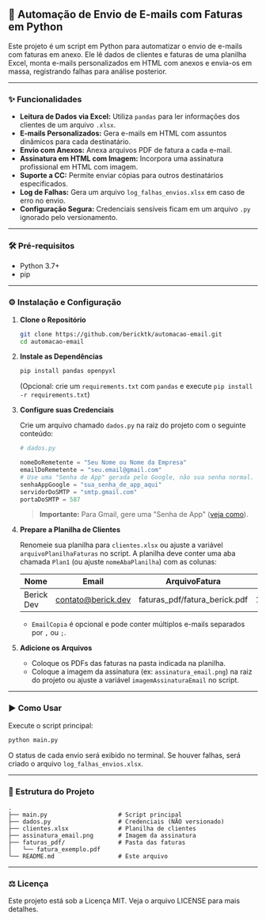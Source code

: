 ## 📧 Automação de Envio de E-mails com Faturas em Python

Este projeto é um script em Python para automatizar o envio de e-mails com faturas em anexo. Ele lê dados de clientes e faturas de uma planilha Excel, monta e-mails personalizados em HTML com anexos e envia-os em massa, registrando falhas para análise posterior.

---

### ✨ Funcionalidades

- **Leitura de Dados via Excel:** Utiliza `pandas` para ler informações dos clientes de um arquivo `.xlsx`.
- **E-mails Personalizados:** Gera e-mails em HTML com assuntos dinâmicos para cada destinatário.
- **Envio com Anexos:** Anexa arquivos PDF de fatura a cada e-mail.
- **Assinatura em HTML com Imagem:** Incorpora uma assinatura profissional em HTML com imagem.
- **Suporte a CC:** Permite enviar cópias para outros destinatários especificados.
- **Log de Falhas:** Gera um arquivo `log_falhas_envios.xlsx` em caso de erro no envio.
- **Configuração Segura:** Credenciais sensíveis ficam em um arquivo `.py` ignorado pelo versionamento.

---

### 🛠️ Pré-requisitos

- Python 3.7+
- pip

---

### ⚙️ Instalação e Configuração

1. **Clone o Repositório**
    ```bash
    git clone https://github.com/bericktk/automacao-email.git
    cd automacao-email
    ```

2. **Instale as Dependências**
    ```bash
    pip install pandas openpyxl
    ```
    (Opcional: crie um `requirements.txt` com `pandas` e execute `pip install -r requirements.txt`)

3. **Configure suas Credenciais**

    Crie um arquivo chamado `dados.py` na raiz do projeto com o seguinte conteúdo:

    ```python
    # dados.py

    nomeDoRemetente = "Seu Nome ou Nome da Empresa"
    emailDoRemetente = "seu.email@gmail.com"
    # Use uma "Senha de App" gerada pelo Google, não sua senha normal.
    senhaAppGoogle = "sua_senha_de_app_aqui"
    servidorDoSMTP = "smtp.gmail.com"
    portaDoSMTP = 587
    ```

    > **Importante:** Para Gmail, gere uma "Senha de App" ([veja como](https://support.google.com/accounts/answer/185833)).

4. **Prepare a Planilha de Clientes**

    Renomeie sua planilha para `clientes.xlsx` ou ajuste a variável `arquivoPlanilhaFaturas` no script. A planilha deve conter uma aba chamada `Plan1` (ou ajuste `nomeAbaPlanilha`) com as colunas:

    | Nome         | Email                | ArquivoFatura                | Valor   | Vencimento   | EmailCopia                |
    |--------------|----------------------|------------------------------|---------|--------------|---------------------------|
    | Berick Dev   | contato@berick.dev   | faturas_pdf/fatura_berick.pdf| 150.00  | 2025-06-30   | financeiro@empresa.com    |

    - `EmailCopia` é opcional e pode conter múltiplos e-mails separados por `,` ou `;`.

5. **Adicione os Arquivos**

    - Coloque os PDFs das faturas na pasta indicada na planilha.
    - Coloque a imagem da assinatura (ex: `assinatura_email.png`) na raiz do projeto ou ajuste a variável `imagemAssinaturaEmail` no script.

---

### ▶️ Como Usar

Execute o script principal:

```bash
python main.py
```

O status de cada envio será exibido no terminal. Se houver falhas, será criado o arquivo `log_falhas_envios.xlsx`.

---

### 📁 Estrutura do Projeto

```
.
├── main.py                    # Script principal
├── dados.py                   # Credenciais (NÃO versionado)
├── clientes.xlsx              # Planilha de clientes
├── assinatura_email.png       # Imagem da assinatura
├── faturas_pdf/               # Pasta das faturas
│   └── fatura_exemplo.pdf
└── README.md                  # Este arquivo
```

---

### ⚖️ Licença

Este projeto está sob a Licença MIT. Veja o arquivo LICENSE para mais detalhes.